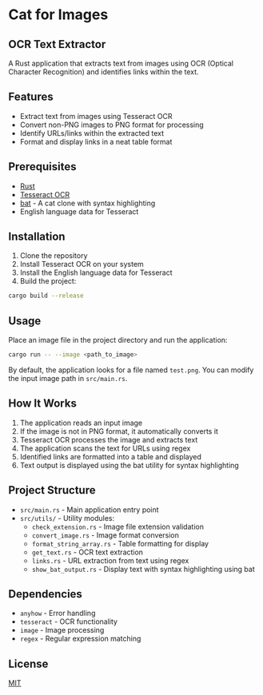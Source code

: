 # Cat for Images

## OCR Text Extractor

A Rust application that extracts text from images using OCR (Optical Character Recognition) and identifies links within the text.

## Features

- Extract text from images using Tesseract OCR
- Convert non-PNG images to PNG format for processing
- Identify URLs/links within the extracted text
- Format and display links in a neat table format

## Prerequisites

- [Rust](https://www.rust-lang.org/tools/install)
- [Tesseract OCR](https://github.com/tesseract-ocr/tesseract)
- [bat](https://github.com/sharkdp/bat) - A cat clone with syntax highlighting
- English language data for Tesseract

## Installation

1. Clone the repository
2. Install Tesseract OCR on your system
3. Install the English language data for Tesseract
4. Build the project:

```bash
cargo build --release
```

## Usage

Place an image file in the project directory and run the application:

```bash
cargo run -- --image <path_to_image>
```

By default, the application looks for a file named `test.png`. You can modify the input image path in `src/main.rs`.

## How It Works

1. The application reads an input image
2. If the image is not in PNG format, it automatically converts it
3. Tesseract OCR processes the image and extracts text
4. The application scans the text for URLs using regex
5. Identified links are formatted into a table and displayed
6. Text output is displayed using the bat utility for syntax highlighting

## Project Structure

- `src/main.rs` - Main application entry point
- `src/utils/` - Utility modules:
  - `check_extension.rs` - Image file extension validation
  - `convert_image.rs` - Image format conversion
  - `format_string_array.rs` - Table formatting for display
  - `get_text.rs` - OCR text extraction
  - `links.rs` - URL extraction from text using regex
  - `show_bat_output.rs` - Display text with syntax highlighting using bat

## Dependencies

- `anyhow` - Error handling
- `tesseract` - OCR functionality
- `image` - Image processing
- `regex` - Regular expression matching

## License

[MIT](LICENSE)

